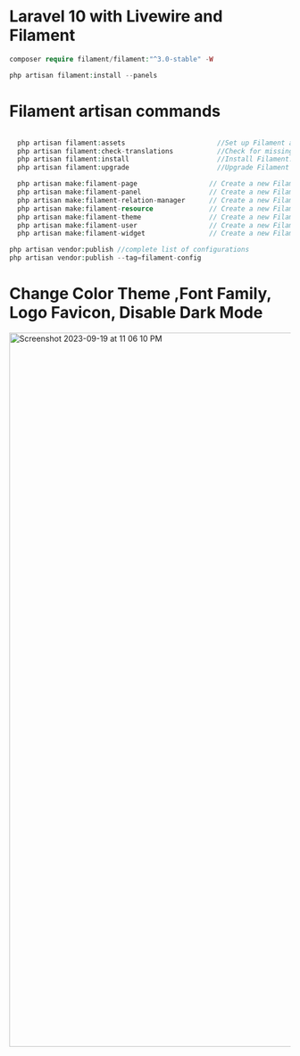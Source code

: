 # Laravel 10 with Livewire and Filament 

```php
composer require filament/filament:"^3.0-stable" -W
```

```php
php artisan filament:install --panels
```

# Filament artisan commands

```php

  php artisan filament:assets                       //Set up Filament assets.
  php artisan filament:check-translations           //Check for missing and removed translations
  php artisan filament:install                      //Install Filament.
  php artisan filament:upgrade                      //Upgrade Filament to the latest version

  php artisan make:filament-page                  // Create a new Filament page class and view
  php artisan make:filament-panel                 // Create a new Filament panel
  php artisan make:filament-relation-manager      // Create a new Filament relation manager class for a resource
  php artisan make:filament-resource              // Create a new Filament resource class and default page classes
  php artisan make:filament-theme                 // Create a new Filament panel theme
  php artisan make:filament-user                  // Create a new Filament user
  php artisan make:filament-widget                // Create a new Filament widget class
```

```php
php artisan vendor:publish //complete list of configurations
php artisan vendor:publish --tag=filament-config
```

# Change Color Theme ,Font Family, Logo Favicon, Disable Dark Mode
<img width="1280" alt="Screenshot 2023-09-19 at 11 06 10 PM" src="https://github.com/DiveshR/Filament-Laravel-Package/assets/25860707/af32660b-a6ca-4f9a-8c54-cba576061388">

